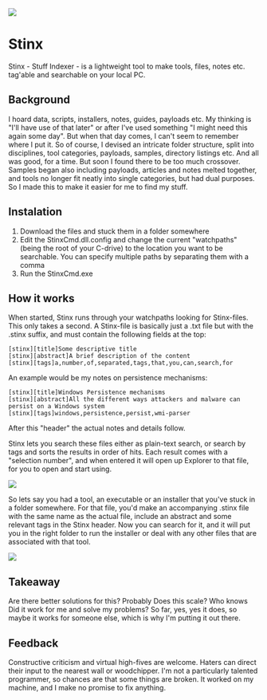 <img src="https://i.imgur.com/d1Hr2wm.png">

# Stinx
Stinx - Stuff Indexer - is a lightweight tool to make tools, files, notes etc. tag'able and searchable on your local PC.

## Background
I hoard data, scripts, installers, notes, guides, payloads etc. My thinking is "I'll have use of that later" or after I've used something "I might need this again some day". But when that day comes, I can't seem to remember where I put it.
So of course, I devised an intricate folder structure, split into disciplines, tool categories, payloads, samples, directory listings etc. And all was good, for a time.
But soon I found there to be too much crossover. Samples began also including payloads, articles and notes melted together, and tools no longer fit neatly into single categories, but had dual purposes.
So I made this to make it easier for me to find my stuff.

## Instalation
1. Download the files and stuck them in a folder somewhere
2. Edit the StinxCmd.dll.config and change the current "watchpaths" (being the root of your C-drive) to the location you want to be searchable. You can specify multiple paths by separating them with a comma
3. Run the StinxCmd.exe

## How it works
When started, Stinx runs through your watchpaths looking for Stinx-files. This only takes a second. A Stinx-file is basically just a .txt file but with the .stinx suffix, and must contain the following fields at the top:
```
[stinx][title]Some descriptive title
[stinx][abstract]A brief description of the content
[stinx][tags]a,number,of,separated,tags,that,you,can,search,for
```
An example would be my notes on persistence mechanisms:
```
[stinx][title]Windows Persistence mechanisms
[stinx][abstract]All the different ways attackers and malware can persist on a Windows system
[stinx][tags]windows,persistence,persist,wmi-parser
```
After this "header" the actual notes and details follow.

Stinx lets you search these files either as plain-text search, or search by tags and sorts the results in order of hits.
Each result comes with a "selection number", and when entered it will open up Explorer to that file, for you to open and start using.

<img src="https://i.imgur.com/IWYlN6x.png">

So lets say you had a tool, an executable or an installer that you've stuck in a folder somewhere. For that file, you'd make an accompanying .stinx file with the same name as the actual file, include an abstract and some relevant tags in the Stinx header. Now you can search for it, and it will put you in the right folder to run the installer or deal with any other files that are associated with that tool.

<img src="https://i.imgur.com/4KmwkBd.png">

## Takeaway
Are there better solutions for this? Probably
Does this scale? Who knows
Did it work for me and solve my problems? So far, yes, yes it does, so maybe it works for someone else, which is why I'm putting it out there.

## Feedback
Constructive criticism and virtual high-fives are welcome. Haters can direct their input to the nearest wall or woodchipper.
I'm not a particularly talented programmer, so chances are that some things are broken. It worked on my machine, and I make no promise to fix anything.
